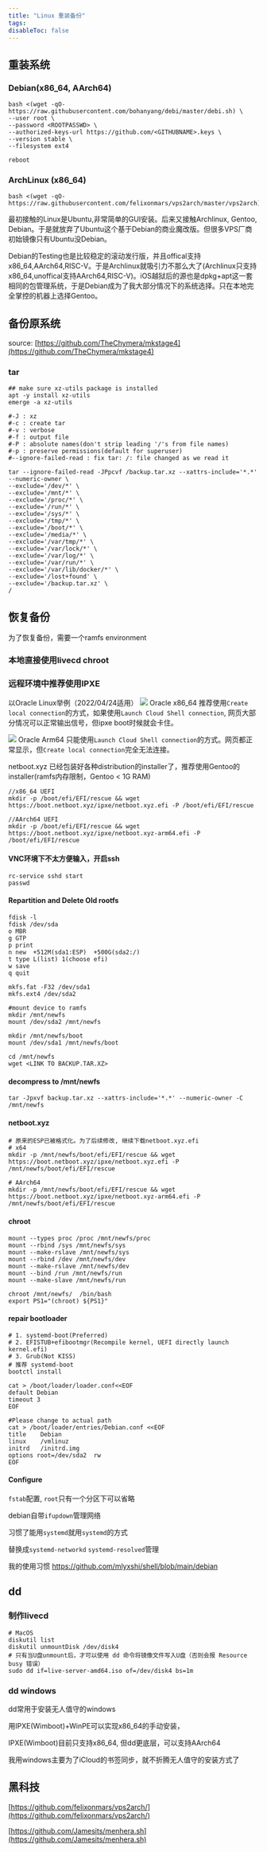 ```yaml
---
title: "Linux 重装备份"
tags: 
disableToc: false
---
```

## 重装系统
### Debian(x86_64, AArch64)
```shell
bash <(wget -qO- https://raw.githubusercontent.com/bohanyang/debi/master/debi.sh) \
--user root \
--password <ROOTPASSWD> \
--authorized-keys-url https://github.com/<GITHUBNAME>.keys \
--version stable \
--filesystem ext4 

reboot
```

### ArchLinux (x86_64)
```shell
bash <(wget -qO- https://raw.githubusercontent.com/felixonmars/vps2arch/master/vps2arch)
```

最初接触的Linux是Ubuntu,非常简单的GUI安装。后来又接触Archlinux, Gentoo, Debian。于是就放弃了Ubuntu这个基于Debian的商业魔改版。但很多VPS厂商初始镜像只有Ubuntu没Debian。

Debian的Testing也是比较稳定的滚动发行版，并且offical支持x86_64,AArch64,RISC-V。于是Archlinux就吸引力不那么大了(Archlinux只支持x86_64,unoffical支持AArch64,RISC-V)。iOS越狱后的源也是dpkg+apt这一套相同的包管理系统，于是Debian成为了我大部分情况下的系统选择。只在本地完全掌控的机器上选择Gentoo。




## 备份原系统
source: [https://github.com/TheChymera/mkstage4](https://github.com/TheChymera/mkstage4)
### tar

```shell
## make sure xz-utils package is installed
apt -y install xz-utils
emerge -a xz-utils
```

```shell
#-J : xz
#-c : create tar
#-v : verbose
#-f : output file 
#-P : absolute names(don't strip leading '/'s from file names)
#-p : preserve permissions(default for superuser)
#--ignore-failed-read : fix tar: /: file changed as we read it

tar --ignore-failed-read -JPpcvf /backup.tar.xz --xattrs-include='*.*' --numeric-owner \
--exclude='/dev/*' \
--exclude='/mnt/*' \
--exclude='/proc/*' \
--exclude='/run/*' \
--exclude='/sys/*' \
--exclude='/tmp/*' \
--exclude='/boot/*' \
--exclude='/media/*' \
--exclude='/var/tmp/*' \
--exclude='/var/lock/*' \
--exclude='/var/log/*' \
--exclude='/var/run/*' \
--exclude='/var/lib/docker/*' \
--exclude='/lost+found' \
--exclude='/backup.tar.xz' \
/ 

```
## 恢复备份
为了恢复备份，需要一个ramfs environment

### 本地直接使用livecd chroot

### 远程环境中推荐使用IPXE

以Oracle Linux举例（2022/04/24适用）
![](/icloud/media/2022-04-24-10-38-18.png)
Oracle x86_64 推荐使用`Create local connection`的方式，如果使用`Launch Cloud Shell connection`, 网页大部分情况可以正常输出信号，但ipxe boot时候就会卡住。

![](/icloud/media/2022-04-24-10-47-14.png)
Oracle Arm64 只能使用`Launch Cloud Shell connection`的方式。网页都正常显示，但`Create local connection`完全无法连接。

netboot.xyz 已经包装好各种distribution的installer了，推荐使用Gentoo的installer(ramfs内存限制，Gentoo < 1G RAM)

```shell
//x86_64 UEFI
mkdir -p /boot/efi/EFI/rescue && wget https://boot.netboot.xyz/ipxe/netboot.xyz.efi -P /boot/efi/EFI/rescue 

//AArch64 UEFI
mkdir -p /boot/efi/EFI/rescue && wget https://boot.netboot.xyz/ipxe/netboot.xyz-arm64.efi -P /boot/efi/EFI/rescue 
```

#### VNC环境下不太方便输入，开启ssh
```shell
rc-service sshd start
passwd
```

#### Repartition and Delete Old rootfs
```shell
fdisk -l
fdisk /dev/sda
o MBR
g GTP 
p print
n new  +512M(sda1:ESP)  +500G(sda2:/)
t type L(list) 1(choose efi)
w save
q quit
```

```shell
mkfs.fat -F32 /dev/sda1
mkfs.ext4 /dev/sda2  
```

```shell
#mount device to ramfs
mkdir /mnt/newfs
mount /dev/sda2 /mnt/newfs

mkdir /mnt/newfs/boot
mount /dev/sda1 /mnt/newfs/boot
```

```shell
cd /mnt/newfs
wget <LINK TO BACKUP.TAR.XZ>
```

#### decompress to /mnt/newfs
```shell
tar -Jpxvf backup.tar.xz --xattrs-include='*.*' --numeric-owner -C /mnt/newfs
```

#### netboot.xyz
```shell
# 原来的ESP已被格式化。为了后续修改, 继续下载netboot.xyz.efi
# x64
mkdir -p /mnt/newfs/boot/efi/EFI/rescue && wget https://boot.netboot.xyz/ipxe/netboot.xyz.efi -P /mnt/newfs/boot/efi/EFI/rescue

# AArch64
mkdir -p /mnt/newfs/boot/efi/EFI/rescue && wget https://boot.netboot.xyz/ipxe/netboot.xyz-arm64.efi -P /mnt/newfs/boot/efi/EFI/rescue
```
#### chroot
```shell
mount --types proc /proc /mnt/newfs/proc
mount --rbind /sys /mnt/newfs/sys
mount --make-rslave /mnt/newfs/sys
mount --rbind /dev /mnt/newfs/dev
mount --make-rslave /mnt/newfs/dev
mount --bind /run /mnt/newfs/run
mount --make-slave /mnt/newfs/run

chroot /mnt/newfs/  /bin/bash 
export PS1="(chroot) ${PS1}"
```

#### repair bootloader
```shell
# 1. systemd-boot(Preferred) 
# 2. EFISTUB+efibootmgr(Recompile kernel, UEFI directly launch kernel.efi) 
# 3. Grub(Not KISS)
# 推荐 systemd-boot
bootctl install

cat > /boot/loader/loader.conf<<EOF
default Debian
timeout 3
EOF

#Please change to actual path
cat > /boot/loader/entries/Debian.conf <<EOF
title    Debian
linux    /vmlinuz
initrd   /initrd.img
options root=/dev/sda2  rw 
EOF
```

#### Configure
`fstab`配置, `root`只有一个分区下可以省略

debian自带`ifupdown`管理网络

习惯了能用`systemd`就用`systemd`的方式

替换成`systemd-networkd` `systemd-resolved`管理

我的使用习惯
https://github.com/mlyxshi/shell/blob/main/debian


## dd

### 制作livecd
```shell
# MacOS
diskutil list 
diskutil unmountDisk /dev/disk4
# 只有当U盘unmount后，才可以使用 dd 命令将镜像文件写入U盘（否则会报 Resource busy 错误） 
sudo dd if=live-server-amd64.iso of=/dev/disk4 bs=1m

```

### dd windows
dd常用于安装无人值守的windows

用IPXE(Wimboot)+WinPE可以实现x86_64的手动安装，

IPXE(Wimboot)目前只支持x86_64, 但dd更底层，可以支持AArch64

我用windows主要为了iCloud的书签同步，就不折腾无人值守的安装方式了 



## 黑科技
[https://github.com/felixonmars/vps2arch/](https://github.com/felixonmars/vps2arch/)

[https://github.com/Jamesits/menhera.sh](https://github.com/Jamesits/menhera.sh)




